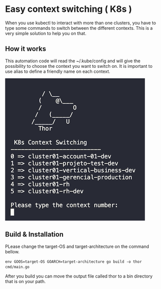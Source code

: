 # Easy context switching ( K8s )

When you use kubectl to interact with more than one clusters, you have to type some commands to switch between the different contexts. This is a very simple solution to help you on that.


## How it works

This automation code will read the ~/.kube/config and will give the possibility to choose the context you want to switch on. It is important to use alias to define a friendly name on each context.

![screen](./images/screen.png)

## Build & Installation

PLease change the target-OS and target-architecture on the command bellow.

`env GOOS=target-OS GOARCH=target-architecture go build -o thor cmd/main.go`

After you build you can move the output file called thor to a bin directory that is on your path.